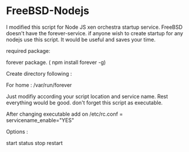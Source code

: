 # FreeBSD-Nodejs 

I modified this script for Node JS xen orchestra startup service. FreeBSD doesn't have the forever-service. if anyone wish to create startup for any nodejs use this script. It would be useful and saves your time.


required package:

forever package.  ( npm install forever -g) 


Create directory following :

For home :  /var/run/forever

Just modifiy according your script location and service name. Rest everything would be good. don't forget this script as executable.

After changing executable add on  /etc/rc.conf  =  servicename_enable="YES"

Options :

start
status
stop
restart
